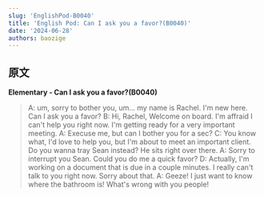 ```yaml
---
slug: 'EnglishPod-B0040'
title: 'English Pod: Can I ask you a favor?(B0040)'
date: '2024-06-28'
authors: baozige
---
```


## 原文

**Elementary - Can I ask you a favor?(B0040)**

> A: um, sorry to bother you, um... my name is Rachel. I'm new here. Can I ask you a favor?
> B: Hi, Rachel, Welcome on board. I'm affraid I can't help you right now. I'm getting ready for a very important meeting.
> A: Execuse me, but can I bother you for a sec?
> C: You know what, I'd love to help you, but I'm about to meet an important client. Do you wanna tray Sean instead? He sits right over there.
> A: Sorry to interrupt you Sean. Could you do me a quick favor?
> D: Actually, I'm working on a document that is due in a couple minutes. I really can't talk to you right now. Sorry about that.
> A: Geeze! I just want to know where the bathroom is! What's wrong with you people!